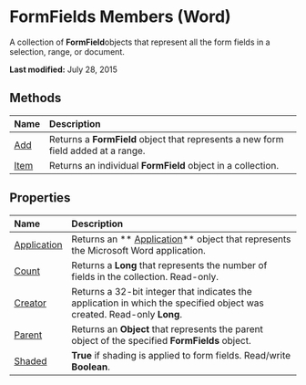 
# FormFields Members (Word)
A collection of  **FormField**objects that represent all the form fields in a selection, range, or document.

 **Last modified:** July 28, 2015


## Methods



|**Name**|**Description**|
|:-----|:-----|
| [Add](d4431691-c881-e3b4-d17d-86c8ce07cf68.md)|Returns a  **FormField** object that represents a new form field added at a range.|
| [Item](abf89441-a6a0-f1a4-25fe-c14d05e32cd6.md)|Returns an individual  **FormField** object in a collection.|

## Properties



|**Name**|**Description**|
|:-----|:-----|
| [Application](9193d5c4-1e19-3807-825b-25657c381843.md)|Returns an  ** [Application](d1cf6f8f-4e88-bf01-93b4-90a83f79cb44.md)** object that represents the Microsoft Word application.|
| [Count](ef3cd67d-6713-4976-7cd2-930ef0cd84b2.md)|Returns a  **Long** that represents the number of fields in the collection. Read-only.|
| [Creator](32fa2979-4542-a1eb-3753-c38c3edffc35.md)|Returns a 32-bit integer that indicates the application in which the specified object was created. Read-only  **Long**.|
| [Parent](72235d4d-e9e9-f705-5dc1-8e198e631808.md)|Returns an  **Object** that represents the parent object of the specified **FormFields** object.|
| [Shaded](816b0d24-7558-4e19-c390-791aefb29c65.md)| **True** if shading is applied to form fields. Read/write **Boolean**.|
